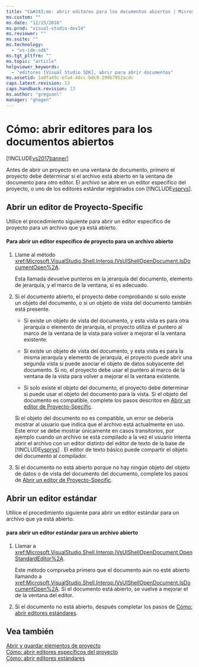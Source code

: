 ```yaml
---
title: "C&#243;mo: abrir editores para los documentos abiertos | Microsoft Docs"
ms.custom: ""
ms.date: "12/15/2016"
ms.prod: "visual-studio-dev14"
ms.reviewer: ""
ms.suite: ""
ms.technology: 
  - "vs-ide-sdk"
ms.tgt_pltfrm: ""
ms.topic: "article"
helpviewer_keywords: 
  - "editores [Visual Studio SDK], abrir para abrir documentos"
ms.assetid: 1a0fa49c-efa4-4dcc-bdc0-299b7052acdc
caps.latest.revision: 13
caps.handback.revision: 13
ms.author: "gregvanl"
manager: "ghogen"
---
```

# C&#243;mo: abrir editores para los documentos abiertos
[!INCLUDE[vs2017banner](../code-quality/includes/vs2017banner.md)]

Antes de abrir un proyecto en una ventana de documento, primero el proyecto debe determinar si el archivo está abierto en la ventana de documento para otro editor.  El archivo se abre en un editor específico del proyecto, o uno de los editores estándar registrados con [!INCLUDE[vsprvs](../code-quality/includes/vsprvs_md.md)].  
  
## Abrir un editor de Proyecto\-Specific  
 Utilice el procedimiento siguiente para abrir un editor específico de proyecto para un archivo que ya está abierto.  
  
#### Para abrir un editor específico de proyecto para un archivo abierto  
  
1.  Llame al método <xref:Microsoft.VisualStudio.Shell.Interop.IVsUIShellOpenDocument.IsDocumentOpen%2A>.  
  
     Esta llamada devuelve punteros en la jerarquía del documento, elemento de jerarquía, y el marco de la ventana, si es adecuado.  
  
2.  Si el documento abierto, el proyecto debe comprobando si solo existe un objeto del documento, o si un objeto de vista del documento también está presente.  
  
    -   Si existe un objeto de vista del documento, y esta vista es para otra jerarquía o elemento de jerarquía, el proyecto utiliza el puntero al marco de la ventana de la vista para volver a mejorar el la ventana existente.  
  
    -   Si existe un objeto de vista del documento, y esta vista es para la misma jerarquía y elemento de jerarquía, el proyecto puede abrir una segunda vista si puede asociar el objeto de datos subyacente del documento.  Si no, el proyecto debe usar el puntero al marco de la ventana de la vista para volver a mejorar el la ventana existente.  
  
    -   Si solo existe el objeto del documento, el proyecto debe determinar si puede usar el objeto del documento para la vista.  Si el objeto del documento es compatible, complete los pasos descritos en [Abrir un editor de Proyecto\-Specific](../extensibility/how-to-open-project-specific-editors.md).  
  
     Si el objeto del documento no es compatible, un error se debería mostrar al usuario que indica que el archivo está actualmente en uso.  Este error se debe mostrar únicamente en casos transitorios, por ejemplo cuando un archivo se está compilado a la vez el usuario intenta abrir el archivo con un editor distinto del editor de texto de la base de [!INCLUDE[vsprvs](../code-quality/includes/vsprvs_md.md)] .  El editor de texto básico puede compartir el objeto del documento al compilador.  
  
3.  Si el documento no está abierto porque no hay ningún objeto del objeto de datos o de vista del documento del documento, complete los pasos de [Abrir un editor de Proyecto\-Specific](../extensibility/how-to-open-project-specific-editors.md).  
  
## Abrir un editor estándar  
 Utilice el procedimiento siguiente para abrir un editor estándar para un archivo que ya está abierto.  
  
#### para abrir un editor estándar para un archivo abierto  
  
1.  Llamar a <xref:Microsoft.VisualStudio.Shell.Interop.IVsUIShellOpenDocument.OpenStandardEditor%2A>.  
  
     Este método comprueba primero que el documento aún no esté abierto llamando a <xref:Microsoft.VisualStudio.Shell.Interop.IVsUIShellOpenDocument.IsDocumentOpen%2A>.  Si el documento está abierto, se vuelve a mejorar el de la ventana del editor.  
  
2.  Si el documento no está abierto, después completar los pasos de [Cómo: abrir editores estándares](../extensibility/how-to-open-standard-editors.md).  
  
## Vea también  
 [Abrir y guardar elementos de proyecto](../extensibility/internals/opening-and-saving-project-items.md)   
 [Cómo: abrir editores específicos del proyecto](../extensibility/how-to-open-project-specific-editors.md)   
 [Cómo: abrir editores estándares](../extensibility/how-to-open-standard-editors.md)
